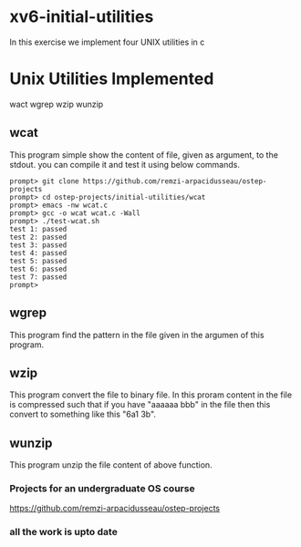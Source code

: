 # xv6-initial-utilities
In this exercise we implement four UNIX utilities in c

# Unix Utilities Implemented
wact
wgrep
wzip
wunzip

## wcat
This program simple show the content of file, given as argument, to the stdout.
you can compile it and test it using below commands.
```
prompt> git clone https://github.com/remzi-arpacidusseau/ostep-projects
prompt> cd ostep-projects/initial-utilities/wcat
prompt> emacs -nw wcat.c 
prompt> gcc -o wcat wcat.c -Wall 
prompt> ./test-wcat.sh
test 1: passed
test 2: passed
test 3: passed
test 4: passed
test 5: passed
test 6: passed
test 7: passed
prompt>
```

## wgrep
This program find the pattern in the file given in the argumen of this program.

## wzip
This program convert the file to binary file. In this proram content in the file is compressed such that if you have "aaaaaa bbb" in the file then this convert to something like this "6a1 3b".

## wunzip
This program unzip the file content of above function.

### Projects for an undergraduate OS course
https://github.com/remzi-arpacidusseau/ostep-projects

### all the work is upto date 
